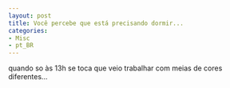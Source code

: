 ```yaml
---
layout: post
title: Você percebe que está precisando dormir...
categories:
- Misc
- pt_BR
---
```


quando so às 13h se toca que veio trabalhar com meias de cores diferentes...
